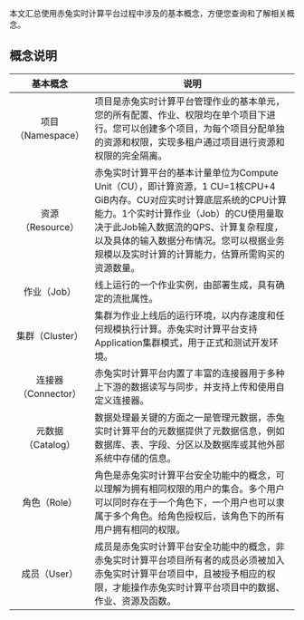 本文汇总使用赤兔实时计算平台过程中涉及的基本概念，方便您查询和了解相关概念。

## 概念说明

|      基本概念       | 说明                                                         |
| :-----------------: | ------------------------------------------------------------ |
|  项目（Namespace）  | 项目是赤兔实时计算平台管理作业的基本单元，您的所有配置、作业、权限均在单个项目下进行。您可以创建多个项目，为每个项目分配单独的资源和权限，实现多租户通过项目进行资源和权限的完全隔离。 |
|  资源（Resource）   | 赤兔实时计算平台的基本计量单位为Compute Unit（CU），即计算资源，1 CU=1核CPU+4 GiB内存。CU对应实时计算底层系统的CPU计算能力。1个实时计算作业（Job）的CU使用量取决于此Job输入数据流的QPS、计算复杂程度，以及具体的输入数据分布情况。您可以根据业务规模以及实时计算的计算能力，估算所需购买的资源数量。 |
|     作业（Job）     | 线上运行的一个作业实例，由部署生成，具有确定的流批属性。     |
|   集群（Cluster）   | 集群为作业上线后的运行环境，以内存速度和任何规模执行计算。赤兔实时计算平台支持Application集群模式，用于正式和测试开发环境。 |
| 连接器（Connector） | 赤兔实时计算平台内置了丰富的连接器用于多种上下游的数据读写与同步，并支持上传和使用自定义连接器。 |
|  元数据（Catalog）  | 数据处理最关键的方面之一是管理元数据，赤兔实时计算平台的元数据提供了元数据信息，例如数据库、表、字段、分区以及数据库或其他外部系统中存储的信息。 |
|    角色（Role）     | 角色是赤兔实时计算平台安全功能中的概念，可以理解为拥有相同权限的用户的集合。多个用户可以同时存在于一个角色下，一个用户也可以隶属于多个角色。给角色授权后，该角色下的所有用户拥有相同的权限。 |
|    成员（User）     | 成员是赤兔实时计算平台安全功能中的概念，非赤兔实时计算平台项目所有者的成员必须被加入赤兔实时计算平台项目中，且被授予相应的权限，才能操作赤兔实时计算平台项目中的数据、作业、资源及函数。 |
